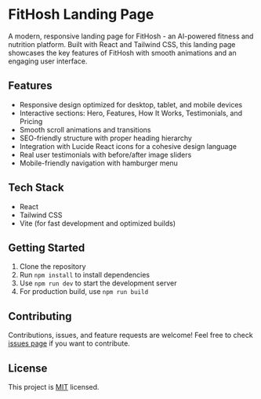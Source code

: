    # FitHosh Landing Page

   A modern, responsive landing page for FitHosh - an AI-powered fitness and nutrition platform. Built with React and Tailwind CSS, this landing page showcases the key features of FitHosh with smooth animations and an engaging user interface.

   ## Features

   - Responsive design optimized for desktop, tablet, and mobile devices
   - Interactive sections: Hero, Features, How It Works, Testimonials, and Pricing
   - Smooth scroll animations and transitions
   - SEO-friendly structure with proper heading hierarchy
   - Integration with Lucide React icons for a cohesive design language
   - Real user testimonials with before/after image sliders
   - Mobile-friendly navigation with hamburger menu

   ## Tech Stack

   - React
   - Tailwind CSS
   - Vite (for fast development and optimized builds)

   ## Getting Started

   1. Clone the repository
   2. Run `npm install` to install dependencies
   3. Use `npm run dev` to start the development server
   4. For production build, use `npm run build`

   ## Contributing

   Contributions, issues, and feature requests are welcome! Feel free to check [issues page](https://github.com/your-username/fithosh-landing-page/issues) if you want to contribute.

   ## License

   This project is [MIT](https://choosealicense.com/licenses/mit/) licensed.
